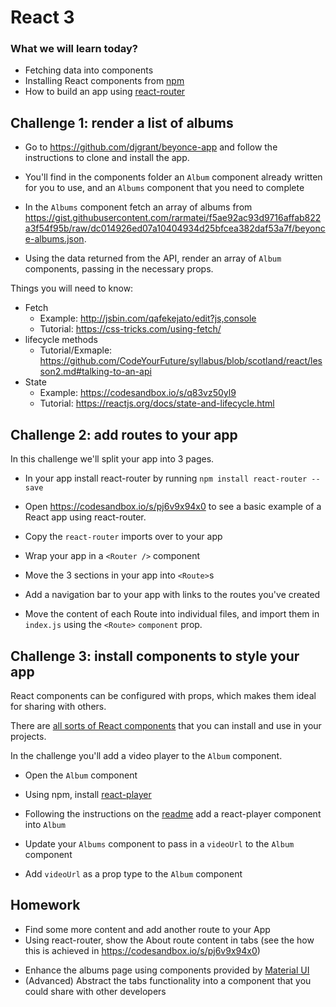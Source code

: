 # React 3

### What we will learn today?

- Fetching data into components
- Installing React components from [npm](https://www.npmjs.com/search?q=react)
- How to build an app using [react-router](https://www.npmjs.com/package/react-router)

## Challenge 1: render a list of albums

- Go to https://github.com/djgrant/beyonce-app and follow the instructions to clone and install the app.

- You'll find in the components folder an `Album` component already written for you to use, and an `Albums` component that you need to complete

- In the `Albums` component fetch an array of albums from https://gist.githubusercontent.com/rarmatei/f5ae92ac93d9716affab822a3f54f95b/raw/dc014926ed07a10404934d25bfcea382daf53a7f/beyonce-albums.json.

- Using the data returned from the API, render an array of `Album` components, passing in the necessary props.

Things you will need to know:
- Fetch
  - Example: http://jsbin.com/qafekejato/edit?js,console  
  - Tutorial: https://css-tricks.com/using-fetch/
- lifecycle methods
  - Tutorial/Exmaple: https://github.com/CodeYourFuture/syllabus/blob/scotland/react/lesson2.md#talking-to-an-api
- State
  - Example: https://codesandbox.io/s/q83vz50yl9
  - Tutorial: https://reactjs.org/docs/state-and-lifecycle.html


## Challenge 2: add routes to your app

In this challenge we'll split your app into 3 pages.

- In your app install react-router by running `npm install react-router --save`

- Open https://codesandbox.io/s/pj6v9x94x0 to see a basic example of a React app using react-router.

- Copy the `react-router` imports over to your app

- Wrap your app in a `<Router />` component

- Move the 3 sections in your app into `<Route>`s

- Add a navigation bar to your app with links to the routes you've created

- Move the content of each Route into individual files, and import them in `index.js` using the  `<Route>` `component` prop.


## Challenge 3: install components to style your app

React components can be configured with props, which makes them ideal for sharing with others.

There are [all sorts of React components](https://github.com/brillout/awesome-react-components#ui-components) that you can install and use in your projects.

In the challenge you'll add a video player to the `Album` component.

- Open the `Album` component

- Using npm, install [react-player](https://www.npmjs.com/package/react-player)

- Following the instructions on the [readme](https://www.npmjs.com/package/react-player) add a react-player component into `Album`

- Update your `Albums` component to pass in a `videoUrl` to the `Album` component

- Add `videoUrl` as a prop type to the `Album` component

## Homework

- Find some more content and add another route to your App
- Using react-router, show the About route content in tabs (see the how this is achieved in https://codesandbox.io/s/pj6v9x94x0)
<!-- - Add a form to the [TODO] page that posts to an API [TODO] -->
- Enhance the albums page using components provided by [Material UI](http://www.material-ui.com/#/components/grid-list)
- (Advanced) Abstract the tabs functionality into a component that you could share with other developers
